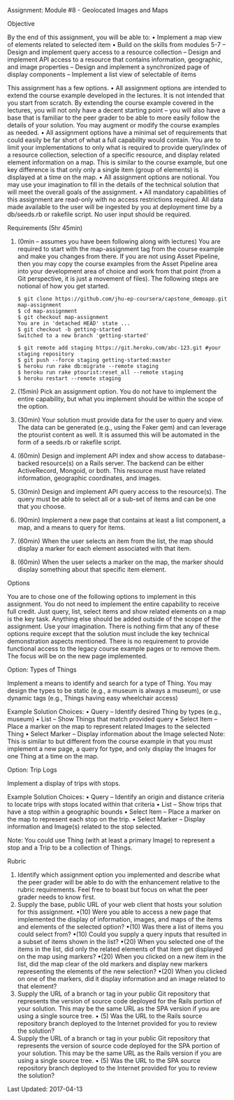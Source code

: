 Assignment: Module #8 - Geolocated Images and Maps

Objective

By the end of this assignment, you will be able to:
	• Implement a map view of elements related to selected item
	• Build on the skills from modules 5-7
		– Design and implement query access to a resource collection
		– Design and implement API access to a resource that contains information, geographic, and image properties
		– Design and implement a synchronized page of display components
		– Implement a list view of selectable of items

This assignment has a few options.
• 	All assignment options are intended to extend the course example developed in the lectures. It is not intended
	that you start from scratch. By extending the course example covered in the lectures, you will not only have a
	decent starting point – you will also have a base that is familiar to the peer grader to be able to more easily
	follow the details of your solution. You may augment or modify the course examples as needed.
• 	All assignment options have a minimal set of requirements that could easily be far short of what a full capability
	would contain. You are to limit your implementations to only what is required to provide query/index of a
	resource collection, selection of a specific resource, and display related element information on a map. This
	is similar to the course example, but one key difference is that only only a single item (group of elements) is
	displayed at a time on the map.
•	All assignment options are notional. You may use your imagination to fill in the details of the technical solution
	that will meet the overall goals of the assignment.
• 	All mandatory capabilities of this assignment are read-only with no access restrictions required. All data made
	available to the user will be ingested by you at deployment time by a db/seeds.rb or rakefile script. No user
	input should be required.

Requirements (5hr 45min)
	
1. (0min – assumes you have been following along with lectures) You are required to start with the map-assignment
	tag from the course example and make you changes from there. If you are not using Asset Pipeline, then you may
	copy the course examples from the Asset Pipeline area into your development area of choice and work from that
	point (from a Git perspective, it is just a movement of files).
	The following steps are notional of how you get started.
	```shell
	$ git clone https://github.com/jhu-ep-coursera/capstone_demoapp.git map-assignment
	$ cd map-assignment
	$ git checkout map-assignment
	You are in 'detached HEAD' state ...
	$ git checkout -b getting-started
	Switched to a new branch 'getting-started'
	```
	```shell
	$ git remote add staging https://git.heroku.com/abc-123.git #your staging repository
	$ git push --force staging getting-started:master
	$ heroku run rake db:migrate --remote staging
	$ heroku run rake ptourist:reset_all --remote staging
	$ heroku restart --remote staging
	```

2. (15min) Pick an assignment option. You do not have to implement the entire capability, but what you implement
	should be within the scope of the option.
	
3. (30min) Your solution must provide data for the user to query and view. The data can be generated (e.g., using
	the Faker gem) and can leverage the ptourist content as well. It is assumed this will be automated in the form of
	a seeds.rb or rakefile script.

4. (60min) Design and implement API index and show access to database-backed resource(s) on a Rails server. The
	backend can be either ActiveRecord, Mongoid, or both. This resource must have related information, geographic
	coordinates, and images.

5. (30min) Design and implement API query access to the resource(s). The query must be able to select all or a
	sub-set of items and can be one that you choose.

6. (90min) Implement a new page that contains at least a list component, a map, and a means to query for items.

7. (60min) When the user selects an item from the list, the map should display a marker for each element associated
with that item.

8. (60min) When the user selects a marker on the map, the marker should display something about that specific
item element.

Options

You are to chose one of the following options to implement in this assignment. You do not need to implement the
entire capability to receive full credit. Just query, list, select items and show related elements on a map is the key task.
Anything else should be added outside of the scope of the assignment.
Use your imagination. There is nothing firm that any of these options require except that the solution must include the
key technical demonstration aspects mentioned.
There is no requirement to provide functional access to the legacy course example pages or to remove them. The focus
will be on the new page implemented.

Option: Types of Things


Implement a means to identify and search for a type of Thing. You may design the types to be static (e.g., a museum
is always a museum), or use dynamic tags (e.g., Things having easy wheelchair access)

Example Solution Choices:
• Query
– Identify desired Thing by types (e.g., museum)
• List
– Show Things that match provided query
• Select Item
– Place a marker on the map to represent related Images to the selected Thing
• Select Marker
– Display information about the Image selected
Note: This is similar to but different from the course example in that you must implement a new page, a query for
type, and only display the Images for one Thing at a time on the map.

Option: Trip Logs


Implement a display of trips with stops.

Example Solution Choices:
• Query
	– Identify an origin and distance criteria to locate trips with stops located within that criteria
• List
	– Show trips that have a stop within a geographic bounds
• Select Item
	– Place a marker on the map to represent each stop on the trip.
• Select Marker
	– Display information and Image(s) related to the stop selected.

Note: You could use Thing (with at least a primary Image) to represent a stop and a Trip to be a collection of Things.

Rubric

1. Identify which assignment option you implemented and describe what the peer grader will be able to do with the
	enhancement relative to the rubric requirements. Feel free to boast but focus on what the peer grader needs to
	know first.
2. Supply the base, public URL of your web client that hosts your solution for this assignment.
	•(10) Were you able to access a new page that implemented the display of information, images, and maps of
	the items and elements of the selected option?
	•(10) Was there a list of items you could select from?
	•(10) Could you supply a query inputs that resulted in a subset of items shown in the list?
	•(20) When you selected one of the items in the list, did only the related elements of that item get displayed
	on the map using markers?
	•(20) When you clicked on a new item in the list, did the map clear of the old markers and display new
	markers representing the elements of the new selection?
	•(20) When you clicked on one of the markers, did it display 	information and an image related to that element?
3. Supply the URL of a branch or tag in your public Git repository 		that represents the version of source code
	deployed for the Rails portion of your solution. This may be the 		same URL as the SPA version if you are using a
	single source tree.
	• (5) Was the URL to the Rails source repository branch deployed to 	the Internet provided for you to review
	the solution?
4. Supply the URL of a branch or tag in your public Git repository 		that represents the version of source code
	deployed for the SPA portion of your solution. This may be the same URL as the Rails version if you are using a
	single source tree.
	• (5) Was the URL to the SPA source repository branch deployed to 		the Internet provided for you to review
	the solution?

Last Updated: 2017-04-13
